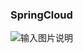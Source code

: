 ### SpringCloud 

![输入图片说明](https://github.com/qccr-twl2123/springcloud/blob/master/images/springcloud架构.png "在这里输入图片标题")

